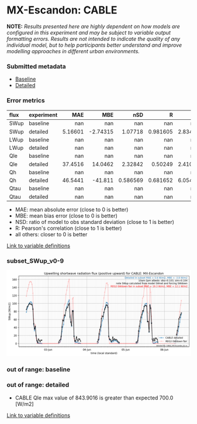 # MX-Escandon: CABLE

**NOTE:** *Results presented here are highly dependent on how models are configured in this experiment and may be subject to variable output formatting errors. Results are not intended to indicate the quality of any individual model, but to help participants better understand and improve modelling approaches in different urban environments.*

### Submitted metadata

- [Baseline](CABLE_MX-Escandon_baseline_attrs.md)
- [Detailed](CABLE_MX-Escandon_detailed_attrs.md)

### Error metrics

| flux   | experiment   |       MAE |       MBE |        nSD |          R |       5th |      95th |      RMSE |      cRMSE |      AMBE |       1-nSD |         1-R |   nSkewness |   nKurtosis |    Overlap |
|:-------|:-------------|----------:|----------:|-----------:|-----------:|----------:|----------:|----------:|-----------:|----------:|------------:|------------:|------------:|------------:|-----------:|
| SWup   | baseline     | nan       | nan       | nan        | nan        | nan       | nan       | nan       | nan        | nan       | nan         | nan         |  nan        | nan         | nan        |
| SWup   | detailed     |   5.16601 |  -2.74315 |   1.07718  |   0.981605 |   2.83451 |   4.60681 |   7.02901 |   0.213506 |   2.74315 |   0.0771785 |   0.0183945 |    0.734483 |   0.0201648 |   0.147484 |
| LWup   | baseline     | nan       | nan       | nan        | nan        | nan       | nan       | nan       | nan        | nan       | nan         | nan         |  nan        | nan         | nan        |
| LWup   | detailed     | nan       | nan       | nan        | nan        | nan       | nan       | nan       | nan        | nan       | nan         | nan         |  nan        | nan         | nan        |
| Qle    | baseline     | nan       | nan       | nan        | nan        | nan       | nan       | nan       | nan        | nan       | nan         | nan         |  nan        | nan         | nan        |
| Qle    | detailed     |  37.4516  |  14.0462  |   2.32842  |   0.50249  |   2.41016 | 138.759   |  74.9118  |   2.02028  |  14.0462  |   1.32842   |   0.49751   |    0.557067 |   0.423058  |   0.377002 |
| Qh     | baseline     | nan       | nan       | nan        | nan        | nan       | nan       | nan       | nan        | nan       | nan         | nan         |  nan        | nan         | nan        |
| Qh     | detailed     |  46.5441  | -41.811   |   0.586569 |   0.681652 |   6.05465 | 118.607   |  70.9786  |   0.737829 |  41.811   |   0.413431  |   0.318348  |    1.10993  |   9.1007    |   0.404224 |
| Qtau   | baseline     | nan       | nan       | nan        | nan        | nan       | nan       | nan       | nan        | nan       | nan         | nan         |  nan        | nan         | nan        |
| Qtau   | detailed     | nan       | nan       | nan        | nan        | nan       | nan       | nan       | nan        | nan       | nan         | nan         |  nan        | nan         | nan        |

 - MAE: mean absolute error (close to 0 is better)
 - MBE: mean bias error (close to 0 is better)
 - NSD: ratio of model to obs standard deviation (close to 1 is better)
 - R: Pearson's correlation (close to 1 is better)
 - all others: closer to 0 is better

[Link to variable definitions](../modelattrs/variable_definitions.md)

### <a name="subset_swup_v0-9"></a>subset_SWup_v0-9
[![CABLE_MX-Escandon_subset_SWup_v0-9.png](CABLE_MX-Escandon_subset_SWup_v0-9.png)](CABLE_MX-Escandon_subset_SWup_v0-9.png)

### out of range: baseline


### out of range: detailed

 - CABLE Qle max value of 843.9016 is greater than expected 700.0 [W/m2]


[Link to variable definitions](../modelattrs/variable_definitions.md)


